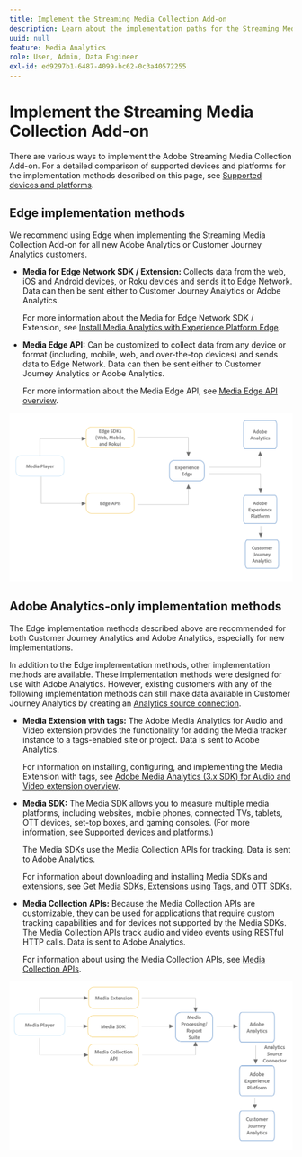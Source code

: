 ```yaml
---
title: Implement the Streaming Media Collection Add-on
description: Learn about the implementation paths for the Streaming Media Collection Add-on.
uuid: null
feature: Media Analytics
role: User, Admin, Data Engineer
exl-id: ed9297b1-6487-4099-bc62-0c3a40572255
---
```

# Implement the Streaming Media Collection Add-on

There are various ways to implement the Adobe Streaming Media Collection Add-on. For a detailed comparison of supported devices and platforms for the implementation methods described on this page, see [Supported devices and platforms](/help/getting-started/supported-devices.md).

## Edge implementation methods

We recommend using Edge when implementing the Streaming Media Collection Add-on for all new Adobe Analytics or Customer Journey Analytics customers.

* **Media for Edge Network SDK / Extension:** Collects data from the web, iOS and Android devices, or Roku devices and sends it to Edge Network. Data can then be sent either to Customer Journey Analytics or Adobe Analytics. 

  For more information about the Media for Edge Network SDK / Extension, see [Install Media Analytics with Experience Platform Edge](/help/implementation/edge/implementation-edge.md).

* **Media Edge API:** Can be customized to collect data from any device or format (including, mobile, web, and over-the-top devices) and sends data to Edge Network. Data can then be sent either to Customer Journey Analytics or Adobe Analytics. 

  For more information about the Media Edge API, see [Media Edge API overview](https://developer.adobe.com/cja-apis/docs/endpoints/media-edge/).

![CJA workflow](assets/streaming-media-edge.png)

## Adobe Analytics-only implementation methods

The Edge implementation methods described above are recommended for both Customer Journey Analytics and Adobe Analytics, especially for new implementations.

In addition to the Edge implementation methods, other implementation methods are available. These implementation methods were designed for use with Adobe Analytics. However, existing customers with any of the following implementation methods can still make data available in Customer Journey Analytics by creating an [Analytics source connection](https://experienceleague.adobe.com/docs/experience-platform/sources/ui-tutorials/create/adobe-applications/analytics.html).

* **Media Extension with tags:** The Adobe Media Analytics for Audio and Video extension provides the functionality for adding the Media tracker instance to a tags-enabled site or project. Data is sent to Adobe Analytics.

  For information on installing, configuring, and implementing the Media Extension with tags, see [Adobe Media Analytics (3.x SDK) for Audio and Video extension overview](https://experienceleague.adobe.com/docs/experience-platform/tags/extensions/client/media-analytics-3x/overview.html).

* **Media SDK:**  The Media SDK allows you to measure multiple media platforms, including websites, mobile phones, connected TVs, tablets, OTT devices, set-top boxes, and gaming consoles. (For more information, see [Supported devices and platforms](/help/getting-started/supported-devices.md).)

  The Media SDKs use the Media Collection APIs for tracking. Data is sent to Adobe Analytics.

  For information about downloading and installing Media SDKs and extensions, see [Get Media SDKs, Extensions using Tags, and OTT SDKs](/help/getting-started/download-sdks.md).

* **Media Collection APIs:** Because the Media Collection APIs are customizable, they can be used for applications that require custom tracking capabilities and for devices not supported by the Media SDKs. The Media Collection APIs track audio and video events using RESTful HTTP calls. Data is sent to Adobe Analytics.

  For information about using the Media Collection APIs, see [Media Collection APIs](media-collection-api/mc-api-overview.md).


![Analytics workflow](assets/analytics-implementation.png)

<!--
(Not sure if we need the following paragraph and graphic. Paragraph is somewhat redundant with the intro paragraph of this article)
Choose the implementation method depending on the supported platforms. Some players are not supported by the Media SDKs or the Adobe Experience Platform Media Extensions. The Media Collection APIs provide a way to support those players. For information on supported devices, see [Supported devices and platforms](/help/getting-started/supported-devices.md).

![Media Flow](media-sdk/assets/choose-media-flow2.png)
-->
